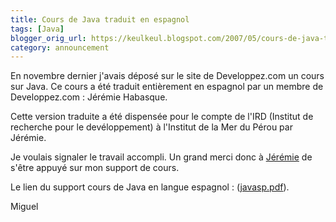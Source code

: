 ```yaml
---
title: Cours de Java traduit en espagnol
tags: [Java]
blogger_orig_url: https://keulkeul.blogspot.com/2007/05/cours-de-java-traduit-en-espagnol.html
category: announcement
---
```


En novembre dernier j'avais déposé sur le site de Developpez.com un cours sur Java. Ce cours a été traduit entièrement en espagnol par un membre de Developpez.com : Jérémie Habasque.

Cette version traduite a été dispensée pour le compte de l'IRD (Institut de recherche pour le devéloppement) à l'Institut de la Mer du Pérou par Jérémie.

Je voulais signaler le travail accompli. Un grand merci donc à [Jérémie](http://www.developpez.net/forums/member.php?u=116679) de s'être appuyé sur mon support de cours.

Le lien du support cours de Java en langue espagnol : ([javasp.pdf](/files/javasp.pdf)).

Miguel